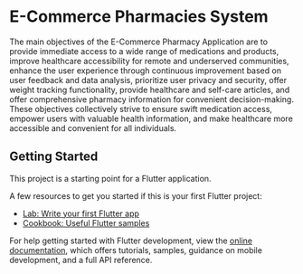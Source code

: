 # E-Commerce Pharmacies System

The main objectives of the E-Commerce Pharmacy Application are to provide immediate access to a wide range of medications and products, improve healthcare accessibility for remote and underserved communities, enhance the user experience through continuous improvement based on user feedback and data analysis, prioritize user privacy and security, offer weight tracking functionality, provide healthcare and self-care articles, and offer comprehensive pharmacy information for convenient decision-making. These objectives collectively strive to ensure swift medication access, empower users with valuable health information, and make healthcare more accessible and convenient for all individuals.

## Getting Started

This project is a starting point for a Flutter application.

A few resources to get you started if this is your first Flutter project:

- [Lab: Write your first Flutter app](https://docs.flutter.dev/get-started/codelab)
- [Cookbook: Useful Flutter samples](https://docs.flutter.dev/cookbook)

For help getting started with Flutter development, view the
[online documentation](https://docs.flutter.dev/), which offers tutorials,
samples, guidance on mobile development, and a full API reference.
